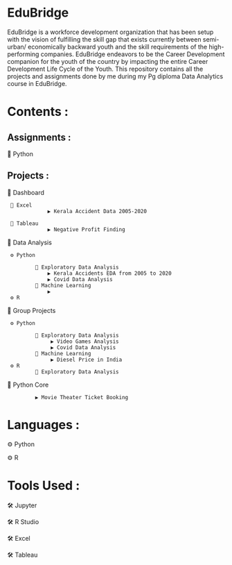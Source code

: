 # EduBridge
EduBridge is a workforce development organization that has been setup with the vision of fulfilling the skill gap that exists currently between semi-urban/ economically backward youth and the skill requirements of the high-performing companies. EduBridge endeavors to be the Career Development companion for the youth of the country by impacting the entire Career Development Life Cycle of the Youth.
This repository contains all the projects and assignments done by me during my Pg diploma Data Analytics course in EduBridge.

# Contents :

## Assignments :

  🔅 Python
  
## Projects :
  🔆 Dashboard
  
     📁 Excel 
                 ▶ Kerala Accident Data 2005-2020
               
     📁 Tableau
                 ▶ Negative Profit Finding
  
  🔆 Data Analysis
  
     ⚙ Python   
     
             📁 Exploratory Data Analysis
                 ▶ Kerala Accidents EDA from 2005 to 2020
                 ▶ Covid Data Analysis
             📁 Machine Learning
                 ▶                                                                                    
     ⚙ R
  
  🔆 Group Projects
  
     ⚙ Python
     
             📁 Exploratory Data Analysis
                  ▶ Video Games Analysis
                  ▶ Covid Data Analysis
             📁 Machine Learning
                  ▶ Diesel Price in India
     ⚙ R            
             📁 Exploratory Data Analysis
  
  🔆 Python Core
               
             ▶ Movie Theater Ticket Booking
               
  
# Languages :

  ⚙ Python
  
  ⚙ R
  
# Tools Used :

  🛠 Jupyter
  
  🛠 R Studio
  
  🛠 Excel
  
  🛠 Tableau 
            
